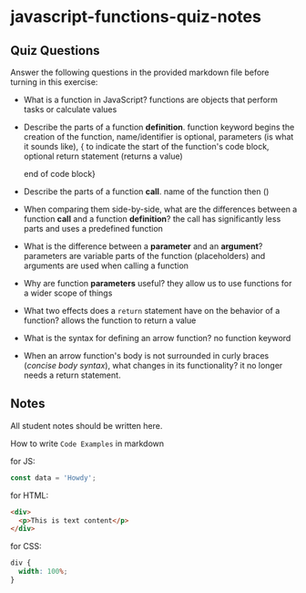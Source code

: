# javascript-functions-quiz-notes

## Quiz Questions

Answer the following questions in the provided markdown file before turning in this exercise:

- What is a function in JavaScript?
  functions are objects that perform tasks or calculate values
- Describe the parts of a function **definition**.
  function keyword begins the creation of the function, name/identifier is optional, parameters (is what it sounds like), { to indicate the start of the function's code block, optional return statement (returns a value)

  end of code block}

- Describe the parts of a function **call**.
  name of the function then ()
- When comparing them side-by-side, what are the differences between a function **call** and a function **definition**?
  the call has significantly less parts and uses a predefined function
- What is the difference between a **parameter** and an **argument**?
  parameters are variable parts of the function (placeholders) and arguments are used when calling a function
- Why are function **parameters** useful?
  they allow us to use functions for a wider scope of things
- What two effects does a `return` statement have on the behavior of a function?
  allows the function to return a value
- What is the syntax for defining an arrow function?
  no function keyword
- When an arrow function's body is not surrounded in curly braces (_concise body syntax_), what changes in its functionality?
  it no longer needs a return statement.

## Notes

All student notes should be written here.

How to write `Code Examples` in markdown

for JS:

```javascript
const data = 'Howdy';
```

for HTML:

```html
<div>
  <p>This is text content</p>
</div>
```

for CSS:

```css
div {
  width: 100%;
}
```
